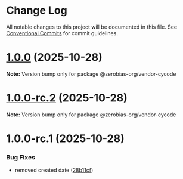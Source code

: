 # Change Log

All notable changes to this project will be documented in this file.
See [Conventional Commits](https://conventionalcommits.org) for commit guidelines.

# [1.0.0](https://github.com/zerobias-org/vendor/compare/@zerobias-org/vendor-cycode@1.0.0-rc.2...@zerobias-org/vendor-cycode@1.0.0) (2025-10-28)

**Note:** Version bump only for package @zerobias-org/vendor-cycode





# [1.0.0-rc.2](https://github.com/zerobias-org/vendor/compare/@zerobias-org/vendor-cycode@1.0.0-rc.1...@zerobias-org/vendor-cycode@1.0.0-rc.2) (2025-10-28)

**Note:** Version bump only for package @zerobias-org/vendor-cycode





# 1.0.0-rc.1 (2025-10-28)


### Bug Fixes

* removed created date ([28b11cf](https://github.com/zerobias-org/vendor/commit/28b11cf2563e9cdadd4b1dc83edd60d2fcd01df0))
